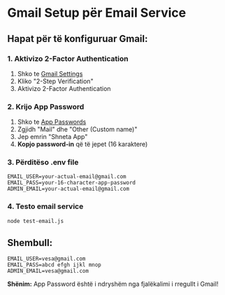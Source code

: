 # Gmail Setup për Email Service

## Hapat për të konfiguruar Gmail:

### 1. Aktivizo 2-Factor Authentication
1. Shko te [Gmail Settings](https://myaccount.google.com/security)
2. Kliko "2-Step Verification"
3. Aktivizo 2-Factor Authentication

### 2. Krijo App Password
1. Shko te [App Passwords](https://myaccount.google.com/apppasswords)
2. Zgjidh "Mail" dhe "Other (Custom name)"
3. Jep emrin "Shneta App"
4. **Kopjo password-in** që të jepet (16 karaktere)

### 3. Përditëso .env file
```env
EMAIL_USER=your-actual-email@gmail.com
EMAIL_PASS=your-16-character-app-password
ADMIN_EMAIL=your-actual-email@gmail.com
```

### 4. Testo email service
```bash
node test-email.js
```

## Shembull:
```env
EMAIL_USER=vesa@gmail.com
EMAIL_PASS=abcd efgh ijkl mnop
ADMIN_EMAIL=vesa@gmail.com
```

**Shënim:** App Password është i ndryshëm nga fjalëkalimi i rregullt i Gmail!
